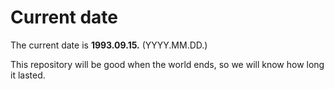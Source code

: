 # Current date

The current date is **1993.09.15.** (YYYY.MM.DD.)

This repository will be good when the world ends, so we will know how long it lasted.